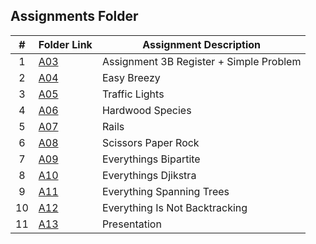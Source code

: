 ##  Assignments Folder

| #  | Folder Link | Assignment Description                  |
|:--:|-------------|-----------------------------------------|
| 1  | [A03](A03)  | Assignment 3B Register + Simple Problem |
| 2  | [A04](A04)  | Easy Breezy                             |
| 3  | [A05](A05)  | Traffic Lights                          |
| 4  | [A06](A06)  | Hardwood Species                        |
| 5  | [A07](A07)  | Rails                                   |
| 6  | [A08](A08)  | Scissors Paper Rock                     |
| 7  | [A09](A09)  | Everythings Bipartite                   |
| 8  | [A10](A10)  | Everythings Djikstra                    |
| 9  | [A11](A11)  | Everything Spanning Trees               |
| 10 | [A12](A12)  | Everything Is Not Backtracking          |
| 11 | [A13](A13)  | Presentation                            |
